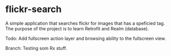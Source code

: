# flickr-search
A simple application that searches flickr for images that has a speficied tag.
The purpose of the project is to learn Retrofit and Realm (database).

Todo: Add fullscreen action layer and browsing ability to the fullscreen view.

Branch: Testing som Rx stuff.
